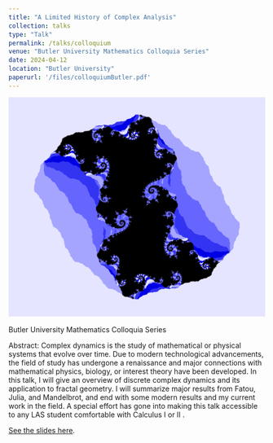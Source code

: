 ```yaml
---
title: "A Limited History of Complex Analysis"
collection: talks
type: "Talk"
permalink: /talks/colloquium
venue: "Butler University Mathematics Colloquia Series"
date: 2024-04-12
location: "Butler University"
paperurl: '/files/colloquiumButler.pdf'
---
```


![Julia's Serpent](/images/juliaSerpent.png)


Butler University Mathematics Colloquia Series

Abstract: Complex dynamics is the study of mathematical or physical systems that evolve
over time. Due to modern technological advancements, the field of study has undergone
a renaissance and major connections with mathematical physics, biology, or interest
theory have been developed. In this talk, I will give an overview of discrete complex
dynamics and its application to fractal geometry. I will summarize major results from
Fatou, Julia, and Mandelbrot, and end with some modern results and my current work
in the field. A special effort has gone into making this talk accessible to any LAS
student comfortable with Calculus I or II .


[See the slides here](/files/colloquiumButler.pdf).
